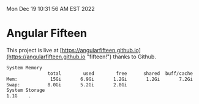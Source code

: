 Mon Dec 19 10:31:56 AM EST 2022

# Angular Fifteen


This project is live at [https://angularfifteen.github.io](https://angularfifteen.github.io "fifteen!") thanks to Github.

```bash
System Memory
               total        used        free      shared  buff/cache   available
Mem:            15Gi       6.9Gi       1.2Gi       1.2Gi       7.2Gi       6.7Gi
Swap:          8.0Gi       5.2Gi       2.8Gi
System Storage
1.1G	.
```
```bash

